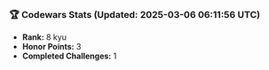 ### 🏆 Codewars Stats (Updated: 2025-03-06 06:11:56 UTC)

- **Rank:** 8 kyu
- **Honor Points:** 3
- **Completed Challenges:** 1
